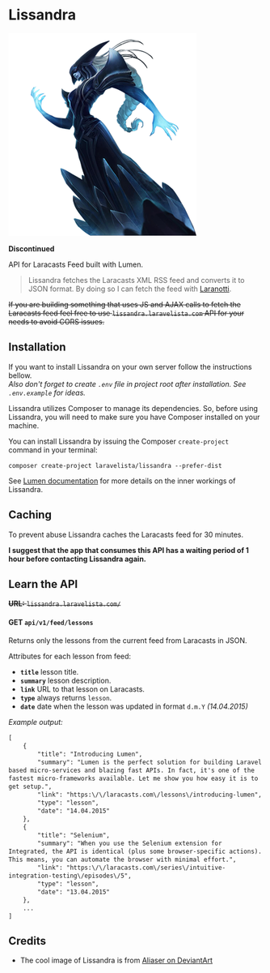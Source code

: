 # Lissandra

![ ](https://github.com/laravelista/Lissandra/blob/master/lissandra.png)

**Discontinued**

API for Laracasts Feed built with Lumen.

> Lissandra fetches the Laracasts XML RSS feed and converts it to JSON format.
  By doing so I can fetch the feed with [Laranotti](https://github.com/laravelista/Laranotti).

~~If you are building something that uses JS and AJAX calls to fetch the Laracasts feed feel free to use `lissandra.laravelista.com` API for your needs to avoid CORS issues.~~

## Installation

If you want to install Lissandra on your own server follow the instructions bellow.    
*Also don't forget to create `.env` file in project root after installation. See `.env.example` for ideas.*

Lissandra utilizes Composer to manage its dependencies. So, before using Lissandra, you will need to make sure you have Composer installed on your machine.

You can install Lissandra by issuing the Composer `create-project` command in your terminal:

```
composer create-project laravelista/lissandra --prefer-dist
```

See [Lumen documentation](http://lumen.laravel.com/docs) for more details on the inner workings of Lissandra.

## Caching

To prevent abuse Lissandra caches the Laracasts feed for 30 minutes.

**I suggest that the app that consumes this API has a waiting period of 1 hour before contacting Lissandra again.**

## Learn the API

~~**URL:** `lissandra.laravelista.com/`~~

#### GET `api/v1/feed/lessons`

Returns only the lessons from the current feed from Laracasts in JSON.

Attributes for each lesson from feed:

- **`title`** lesson title.
- **`summary`** lesson description.
- **`link`** URL to that lesson on Laracasts.
- **`type`** always returns `lesson`.
- **`date`** date when the lesson was updated in format `d.m.Y` *(14.04.2015)*

_Example output:_


```
[
    {
        "title": "Introducing Lumen",
        "summary": "Lumen is the perfect solution for building Laravel based micro-services and blazing fast APIs. In fact, it's one of the fastest micro-frameworks available. Let me show you how easy it is to get setup.",
        "link": "https:\/\/laracasts.com\/lessons\/introducing-lumen",
        "type": "lesson",
        "date": "14.04.2015"
    },
    {
        "title": "Selenium",
        "summary": "When you use the Selenium extension for Integrated, the API is identical (plus some browser-specific actions). This means, you can automate the browser with minimal effort.",
        "link": "https:\/\/laracasts.com\/series\/intuitive-integration-testing\/episodes\/5",
        "type": "lesson",
        "date": "13.04.2015"
    },
    ...
]
```

## Credits

- The cool image of Lissandra is from [Aliaser on DeviantArt](http://aliasear.deviantart.com/art/Lissandra-371684215)
